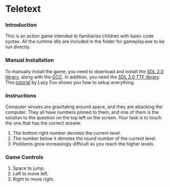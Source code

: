 # Teletext


### Introduction
This is an action game intended to familiarise children with basic code syntax. All the runtime dlls are included in the folder for gameplay.exe to be run directly.


### Manual Installation
To manually install the game, you need to download and install the [SDL 2.0 library](https://www.libsdl.org/download-2.0.php), along with the [GCC](https://sourceforge.net/projects/mingw/files/latest/download?source=files). In addition, you need the [SDL 2.0 TTF library](https://www.libsdl.org/projects/SDL_ttf/). This [tutorial](http://lazyfoo.net/tutorials/SDL/01_hello_SDL/windows/msvsnet2010u/index.php) by Lazy Foo shows you how to setup everything.


### Instructions
Computer viruses are gravitating around space, and they are attacking the computer. They all have numbers pinned to them, and one of them is the solution to the question on the top left on the screen. Your task is to touch the one that has the correct answer.
1. The bottom right number denotes the current level.
2. The number below it denotes the round number of the current level.
3. Problems grow increasingly difficult as you reach the higher levels.

### Game Controls
1. Space to jump.
2. Left to move left.
2. Right to move right.
